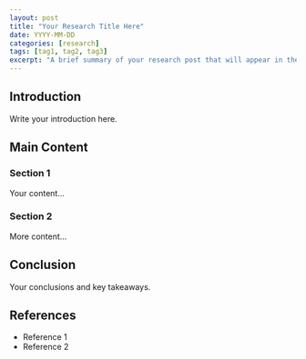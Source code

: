 ```yaml
---
layout: post
title: "Your Research Title Here"
date: YYYY-MM-DD
categories: [research]
tags: [tag1, tag2, tag3]
excerpt: "A brief summary of your research post that will appear in the listing."
---
```


## Introduction

Write your introduction here.

## Main Content

### Section 1

Your content...

### Section 2

More content...

## Conclusion

Your conclusions and key takeaways.

## References

- Reference 1
- Reference 2
